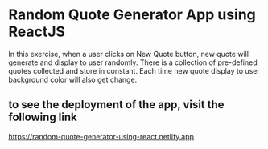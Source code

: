 # Random Quote Generator App using ReactJS

In this exercise, when a user clicks on New Quote button, new quote will generate and display to user randomly. There is a collection of pre-defined quotes collected and store in constant. Each time new quote display to user background color will also get change.

## to see the deployment of the app, visit the following link
https://random-quote-generator-using-react.netlify.app
